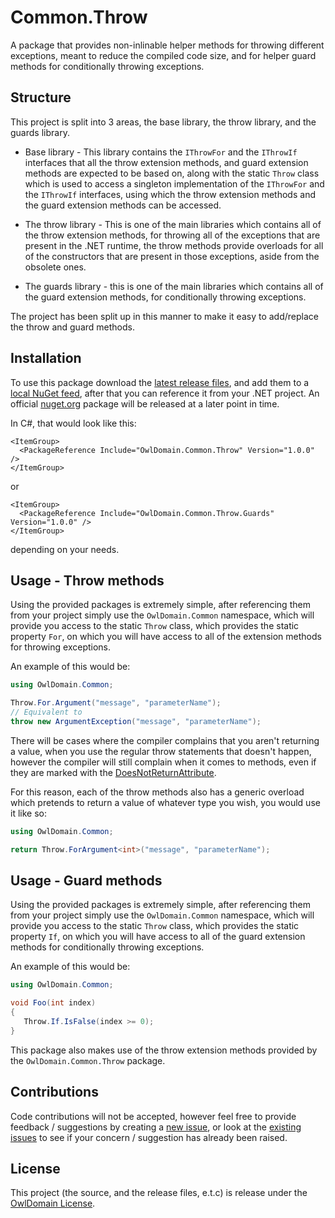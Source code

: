 Common.Throw
===

A package that provides non-inlinable helper methods for throwing 
different exceptions, meant to reduce the compiled code size, 
and for helper guard methods for conditionally throwing exceptions.



## Structure

This project is split into 3 areas, the base library, the throw library, and the guards library.

- Base library - This library contains the `IThrowFor` and the `IThrowIf` interfaces 
  that all the throw extension methods, and guard extension methods are expected to be 
  based on, along with the static `Throw` class which is used to access a singleton 
  implementation of the `IThrowFor` and the `IThrowIf` interfaces, using which the 
  throw extension methods and the guard extension methods can be accessed.

- The throw library - This is one of the main libraries which contains all of the throw
  extension methods, for throwing all of the exceptions that are present in the
  .NET runtime, the throw methods provide overloads for all of the constructors
  that are present in those exceptions, aside from the obsolete ones.

- The guards library - this is one of the main libraries which contains all of the
  guard extension methods, for conditionally throwing exceptions.

The project has been split up in this manner to make it 
easy to add/replace the throw and guard methods.



## Installation

To use this package download the [latest release files](https://github.com/Owl-Domain/Common.Throw/releases/tag/v1.0.0-throw),
and add them to a 
[local NuGet feed](https://learn.microsoft.com/nuget/hosting-packages/local-feeds),
after that you can reference it from your .NET project.
An official [nuget.org](https://www.nuget.org/) package will be released at a later point in time.

In C#, that would look like this:
```csproj
<ItemGroup>
  <PackageReference Include="OwlDomain.Common.Throw" Version="1.0.0" />
</ItemGroup>
```
or 
```csproj
<ItemGroup>
  <PackageReference Include="OwlDomain.Common.Throw.Guards" Version="1.0.0" />
</ItemGroup>
```
depending on your needs.



## Usage - Throw methods

Using the provided packages is extremely simple, after referencing them from your project
simply use the `OwlDomain.Common` namespace, which will provide you access to the static
`Throw` class, which provides the static property `For`, on which you will have
access to all of the extension methods for throwing exceptions.

An example of this would be:
```csharp
using OwlDomain.Common;

Throw.For.Argument("message", "parameterName");
// Equivalent to
throw new ArgumentException("message", "parameterName");
```

There will be cases where the compiler complains that you aren't returning a value,
when you use the regular throw statements that doesn't happen, however the compiler
will still complain when it comes to methods, even if they are marked with the
[DoesNotReturnAttribute](https://learn.microsoft.com/dotnet/api/system.diagnostics.codeanalysis.doesnotreturnattribute).

For this reason, each of the throw methods also has a generic overload which pretends
to return a value of whatever type you wish, you would use it like so:
```csharp
using OwlDomain.Common;

return Throw.ForArgument<int>("message", "parameterName");
```



## Usage - Guard methods

Using the provided packages is extremely simple, after referencing them from your project
simply use the `OwlDomain.Common` namespace, which will provide you access to the static
`Throw` class, which provides the static property `If`, on which you will have
access to all of the guard extension methods for conditionally throwing exceptions.

An example of this would be:
```csharp
using OwlDomain.Common;

void Foo(int index)
{
   Throw.If.IsFalse(index >= 0);
}
```

This package also makes use of the throw extension methods provided by the
`OwlDomain.Common.Throw` package.



## Contributions

Code contributions will not be accepted, however feel free to provide feedback / suggestions 
by creating a [new issue](https://github.com/Owl-Domain/Common.Throw/issues/new), or look at 
the [existing issues](https://github.com/Owl-Domain/Common.Throw/issues?q=) to see if your
concern / suggestion has already been raised.



## License

This project (the source, and the release files, e.t.c) is release under the [OwlDomain License](/license.md).